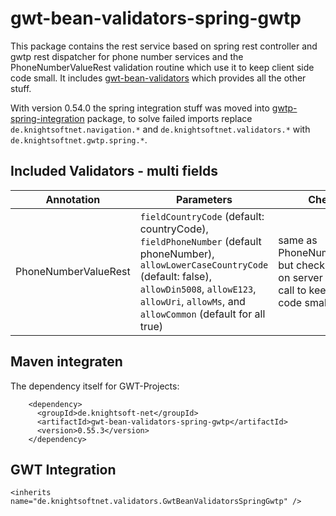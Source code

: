 gwt-bean-validators-spring-gwtp
==================================

This package contains the rest service based on spring rest controller and gwtp rest dispatcher for phone number services and the PhoneNumberValueRest validation routine which use it to keep client side code small. It includes [gwt-bean-validators](https://github.com/ManfredTremmel/gwt-bean-validators/gwt-bean-validators) which provides all the other stuff.

With version 0.54.0 the spring integration stuff was moved into [gwtp-spring-integration](https://github.com/ManfredTremmel/gwt-bean-validators/gwtp-spring-integration) package, to solve failed imports replace `de.knightsoftnet.navigation.*` and `de.knightsoftnet.validators.*` with `de.knightsoftnet.gwtp.spring.*`.

Included Validators - multi fields
----------------------------------

|Annotation | Parameters | Checks
|------|----------|----------
|PhoneNumberValueRest | `fieldCountryCode` (default: countryCode), `fieldPhoneNumber` (default phoneNumber), `allowLowerCaseCountryCode` (default: false), `allowDin5008`, `allowE123`, `allowUri`, `allowMs`, and `allowCommon` (default for all true) | same as PhoneNumberValue, but check is done on server using rest call to keep client code small



Maven integraten
----------------

The dependency itself for GWT-Projects:

```
    <dependency>
      <groupId>de.knightsoft-net</groupId>
      <artifactId>gwt-bean-validators-spring-gwtp</artifactId>
      <version>0.55.3</version>
    </dependency>
```

GWT Integration
---------------

```
<inherits name="de.knightsoftnet.validators.GwtBeanValidatorsSpringGwtp" />
```
